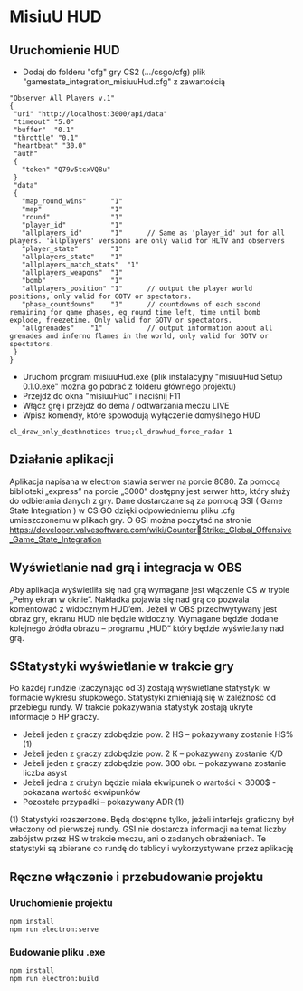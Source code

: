 # MisiuU HUD

## Uruchomienie HUD
- Dodaj do folderu "cfg" gry CS2 (.../csgo/cfg) plik "gamestate_integration_misiuuHud.cfg" z zawartością
```
"Observer All Players v.1"
{
 "uri" "http://localhost:3000/api/data"
 "timeout" "5.0"
 "buffer"  "0.1"
 "throttle" "0.1"
 "heartbeat" "30.0"
 "auth"
 {
   "token" "Q79v5tcxVQ8u"
 }
 "data"
 {
   "map_round_wins"      "1"
   "map"                 "1"
   "round"               "1"
   "player_id"           "1"
   "allplayers_id"       "1"      // Same as 'player_id' but for all players. 'allplayers' versions are only valid for HLTV and observers
   "player_state"        "1"      
   "allplayers_state"    "1"      
   "allplayers_match_stats"  "1"  
   "allplayers_weapons"  "1"      
   "bomb"                "1"
   "allplayers_position" "1"      // output the player world positions, only valid for GOTV or spectators. 
   "phase_countdowns"    "1"      // countdowns of each second remaining for game phases, eg round time left, time until bomb explode, freezetime. Only valid for GOTV or spectators. 
   "allgrenades"    "1"           // output information about all grenades and inferno flames in the world, only valid for GOTV or spectators.
 }
}
```
- Uruchom program misiuuHud.exe (plik instalacyjny "misiuuHud Setup 0.1.0.exe" można go pobrać z folderu głównego projektu)
- Przejdź do okna "misiuuHud" i naciśnij F11
- Włącz grę i przejdź do dema / odtwarzania meczu LIVE
- Wpisz komendy, które spowodują wyłączenie domyślnego HUD
```
cl_draw_only_deathnotices true;cl_drawhud_force_radar 1
```
## Działanie aplikacji
Aplikacja napisana w electron stawia serwer na porcie 8080. 
Za pomocą biblioteki „express” na porcie „3000” dostępny jest serwer http, który służy do odbierania 
danych z gry. Dane dostarczane są za pomocą GSI ( Game State Integration ) w CS:GO dzięki 
odpowiedniemu pliku .cfg umieszczonemu w plikach gry.
O GSI można poczytać na stronie https://developer.valvesoftware.com/wiki/CounterStrike:_Global_Offensive_Game_State_Integration

## Wyświetlanie nad grą i integracja w OBS
Aby aplikacja wyświetliła się nad grą wymagane jest włączenie CS w trybie „Pełny ekran w oknie”. 
Nakładka pojawia się nad grą co pozwala komentować z widocznym HUD’em.
Jeżeli w OBS przechwytywany jest obraz gry, ekranu HUD nie będzie widoczny. Wymagane będzie 
dodane kolejnego źródła obrazu – programu „HUD” który będzie wyświetlany nad grą. 

## SStatystyki wyświetlanie w trakcie gry
Po każdej rundzie (zaczynając od 3) zostają wyświetlane statystyki w formacie wykresu słupkowego. 
Statystyki zmieniają się w zależność od przebiegu rundy. W trakcie pokazywania statystyk zostają 
ukryte informacje o HP graczy.
- Jeżeli jeden z graczy zdobędzie pow. 2 HS – pokazywany zostanie HS% (1)
- Jeżeli jeden z graczy zdobędzie pow. 2 K – pokazywany zostanie K/D
- Jeżeli jeden z graczy zdobędzie pow. 300 obr. – pokazywana zostanie liczba asyst
- Jeżeli jedna z drużyn będzie miała ekwipunek o wartości < 3000$ - pokazana wartość ekwipunków
- Pozostałe przypadki – pokazywany ADR (1)
  
(1) Statystyki rozszerzone. Będą dostępne tylko, jeżeli interfejs graficzny był właczony od pierwszej 
rundy. GSI nie dostarcza informacji na temat liczby zabójstw przez HS w trakcie meczu, ani o 
zadanych obrażeniach. Te statystyki są zbierane co rundę do tablicy i wykorzystywane przez aplikację

## Ręczne włączenie i przebudowanie projektu

### Uruchomienie projektu
```
npm install
npm run electron:serve
```

### Budowanie pliku .exe
```
npm install
npm run electron:build
```
